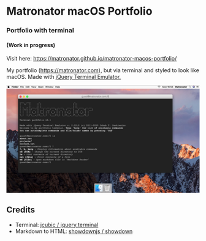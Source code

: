 # Matronator macOS Portfolio

### Portfolio with terminal 

#### (Work in progress)

Visit here: https://matronator.github.io/matronator-macos-portfolio/

My portfolio (https://matronator.com), but via terminal and styled to look like macOS. Made with [jQuery Terminal Emulator.](http://terminal.jcubic.pl)

![Termfolio](termfolio.jpg "Preview")

## Credits

* Terminal: [jcubic / jquery.terminal](https://github.com/jcubic/jquery.terminal)
* Markdown to HTML: [showdownjs / showdown](https://github.com/showdownjs/showdown)
